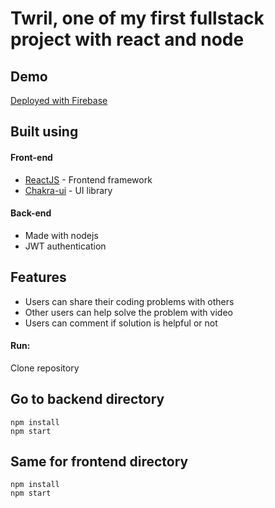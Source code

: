 # Twril, one of my first fullstack project with react and node

## Demo

[Deployed with Firebase](https://twirl-845f4.web.app/)

## Built using

#### Front-end

- [ReactJS](https://reactjs.org/) - Frontend framework
- [Chakra-ui](https://chakra-ui.com/) - UI library

#### Back-end

- Made with nodejs
- JWT authentication 

## Features

- Users can share their coding problems with others
- Other users can help solve the problem with video 
- Users can comment if solution is helpful or not





#### Run:

Clone repository

## Go to backend directory 
``` 
npm install
npm start

```
## Same for frontend directory
```
npm install
npm start
```
